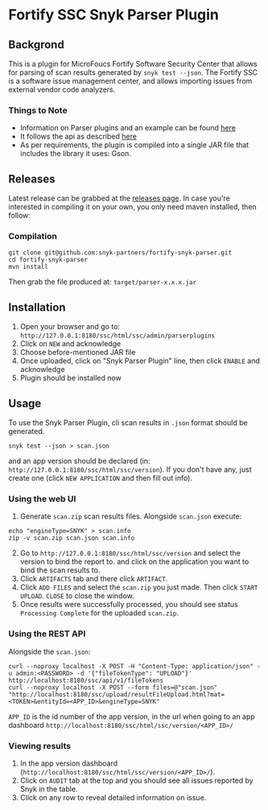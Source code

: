 # Fortify SSC Snyk Parser Plugin
## Backgrond
This is a plugin for MicroFoucs Fortify Software Security Center that allows for parsing of scan results generated by `snyk test --json`.
The Fortify SSC is a software issue management center, and allows importing issues from external vendor code analyzers.
### Things to Note
* Information on Parser plugins and an example can be found [here](https://github.com/fortify/sample-parser)
* It follows the api as described [here](https://github.com/fortify/plugin-api)
* As per requirements, the plugin is compiled into a single JAR file that includes the library it uses: Gson.
## Releases
Latest release can be grabbed at the [releases page](https://github.com/snyk-partners/fortify-snyk-parser/releases).
In case you're interested in compiling it on your own, you only need maven installed, then follow:
### Compilation
```
git clone git@github.com:snyk-partners/fortify-snyk-parser.git
cd fortify-snyk-parser
mvn install
```
Then grab the file produced at:
`target/parser-x.x.x.jar`
## Installation
1. Open your browser and go to:
`http://127.0.0.1:8180/ssc/html/ssc/admin/parserplugins`
1. Click on `NEW` and acknowledge
1. Choose before-mentioned JAR file
1. Once uploaded, click on "Snyk Parser Plugin" line, then click `ENABLE` and acknowledge
1. Plugin should be installed now
## Usage
To use the Snyk Parser Plugin, cli scan results in `.json` format should be generated.
```
snyk test --json > scan.json
```
and an app version should be declared (in: `http://127.0.0.1:8180/ssc/html/ssc/version`).
If you don't have any, just create one (click `NEW APPLICATION` and then fill out info).
### Using the web UI
1. Generate `scan.zip` scan results files. Alongside `scan.json` execute:
```
echo "engineType=SNYK" > scan.info
zip -v scan.zip scan.json scan.info
```
2. Go to `http://127.0.0.1:8180/ssc/html/ssc/version` and select the version to bind the report to.
and click on the application you want to bind the scan results to.
3. Click `ARTIFACTS` tab and there click `ARTIFACT`.
4. Click `ADD FILES` and select the `scan.zip` you just made. Then click `START UPLOAD`. `CLOSE` to close the window.
5. Once results were successfully processed, you should see status `Processing Complete` for the uploaded `scan.zip`.
### Using the REST API
Alongside the `scan.json`:
```
curl --noproxy localhost -X POST -H "Content-Type: application/json" -u admin:<PASSWORD> -d '{"fileTokenType": "UPLOAD"}' http://localhost:8180/ssc/api/v1/fileTokens
curl --noproxy localhost -X POST --form files=@"scan.json" "http://localhost:8180/ssc/upload/resultFileUpload.html?mat=<TOKEN>&entityId=<APP_ID>&engineType=SNYK" 
```
`APP_ID` is the id number of the app version, in the url when going to an app dashboard `http://localhost:8180/ssc/html/ssc/version/<APP_ID>/`
### Viewing results
1. In the app version dashboard (`http://localhost:8180/ssc/html/ssc/version/<APP_ID>/`).
2. Click on `AUDIT` tab at the top and you should see all issues reported by Snyk in the table.
3. Click on any row to reveal detailed information on issue.